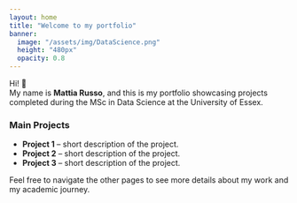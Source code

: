 ```yaml
---
layout: home
title: "Welcome to my portfolio"
banner:
  image: "/assets/img/DataScience.png"
  height: "480px"
  opacity: 0.8
---
```


Hi! 👋  
My name is **Mattia Russo**, and this is my portfolio showcasing projects completed during the MSc in Data Science at the University of Essex.

### Main Projects
- **Project 1** – short description of the project.
- **Project 2** – short description of the project.
- **Project 3** – short description of the project.

Feel free to navigate the other pages to see more details about my work and my academic journey.
